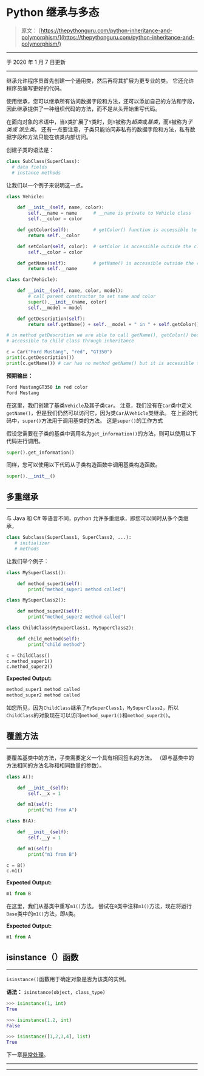 # Python 继承与多态

> 原文： [https://thepythonguru.com/python-inheritance-and-polymorphism/](https://thepythonguru.com/python-inheritance-and-polymorphism/)

* * *

于 2020 年 1 月 7 日更新

* * *

继承允许程序员首先创建一个通用类，然后再将其扩展为更专业的类。 它还允许程序员编写更好的代码。

使用继承，您可以继承所有访问数据字段和方法，还可以添加自己的方法和字段，因此继承提供了一种组织代码的方法，而不是从头开始重写代码。

在面向对象的术语中，当`X`类扩展了`Y`类时，则`Y`被称为*超类*或*基类*，而`X`被称为*子类或 派生类*。 还有一点要注意，子类只能访问非私有的数据字段和方法，私有数据字段和方法只能在该类内部访问。

创建子类的语法是：

```py
class SubClass(SuperClass):
  # data fields
  # instance methods

```

让我们以一个例子来说明这一点。

```py
class Vehicle:

    def __init__(self, name, color):
        self.__name = name      # __name is private to Vehicle class
        self.__color = color

    def getColor(self):         # getColor() function is accessible to class Car
        return self.__color

    def setColor(self, color):  # setColor is accessible outside the class
        self.__color = color

    def getName(self):          # getName() is accessible outside the class
        return self.__name

class Car(Vehicle):

    def __init__(self, name, color, model):
        # call parent constructor to set name and color 
        super().__init__(name, color)       
        self.__model = model

    def getDescription(self):
        return self.getName() + self.__model + " in " + self.getColor() + " color"

# in method getDescrition we are able to call getName(), getColor() because they are 
# accessible to child class through inheritance

c = Car("Ford Mustang", "red", "GT350")
print(c.getDescription())
print(c.getName()) # car has no method getName() but it is accessible through class Vehicle

```

**预期输出：**

```py
Ford MustangGT350 in red color
Ford Mustang

```

在这里，我们创建了基类`Vehicle`及其子类`Car`。 注意，我们没有在`Car`类中定义`getName()`，但是我们仍然可以访问它，因为类`Car`从`Vehicle`类继承。 在上面的代码中，`super()`方法用于调用基类的方法。 这是`super()`的工作方式

假设您需要在子类的基类中调用名为`get_information()`的方法，则可以使用以下代码进行调用。

```py
super().get_information()

```

同样，您可以使用以下代码从子类构造函数中调用基类构造函数。

```py
super().__init__()

```

## 多重继承

* * *

与 Java 和 C# 等语言不同，python 允许多重继承，即您可以同时从多个类继承，

```py
class Subclass(SuperClass1, SuperClass2, ...):
   # initializer
   # methods

```

让我们举个例子：

```py
class MySuperClass1():

    def method_super1(self):
        print("method_super1 method called")

class MySuperClass2():

    def method_super2(self):
        print("method_super2 method called")

class ChildClass(MySuperClass1, MySuperClass2):

    def child_method(self):
        print("child method")

c = ChildClass()
c.method_super1()
c.method_super2()

```

**Expected Output:**

```py
method_super1 method called
method_super2 method called

```

如您所见，因为`ChildClass`继承了`MySuperClass1`，`MySuperClass2`，所以`ChildClass`的对象现在可以访问`method_super1()`和`method_super2()`。

## 覆盖方法

* * *

要覆盖基类中的方法，子类需要定义一个具有相同签名的方法。 （即与基类中的方法相同的方法名称和相同数量的参数）。

```py
class A():

    def __init__(self):
        self.__x = 1

    def m1(self):
        print("m1 from A")

class B(A):

    def __init__(self):
        self.__y = 1

    def m1(self):
        print("m1 from B")

c = B()
c.m1()

```

**Expected Output:**

```py
m1 from B

```

在这里，我们从基类中重写`m1()`方法。 尝试在`B`类中注释`m1()`方法，现在将运行`Base`类中的`m1()`方法，即`A`类。

**Expected Output:**

```py
m1 from A

```

## isinstance（）函数

* * *

`isinstance()`函数用于确定对象是否为该类的实例。

**语法：** `isinstance(object, class_type)`

```py
>>> isinstance(1, int)
True

>>> isinstance(1.2, int)
False

>>> isinstance([1,2,3,4], list)
True

```

下一章[异常处理](/python-exception-handling/)。

* * *

* * *